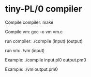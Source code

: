 # tiny-PL/0 compiler

Compile compiler: make

Compile vm: gcc -o vm vm.c

run compiler: ./compile (input) (output)

run vm: ./vm (input)

Example: ./compile input.pl0 output.pm0

Example: ./vm output.pm0
